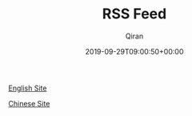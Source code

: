 ﻿---
title: RSS Feed
author: Qiran
type: post
date: 2019-09-29T09:00:50+00:00
aliases: ["/rss/"]
categories:
  - Building Site
---
[English Site ](/index.xml) 

[Chinese Site](/zh/index.xml)

